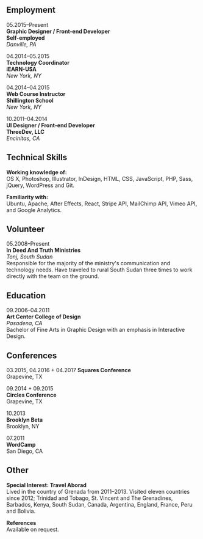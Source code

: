 ## Employment

05.2015–Present  
**Graphic Designer / Front-end Developer**  
**Self-employed**  
*Danville, PA*

04.2014–05.2015  
**Technology Coordinator**  
**iEARN-USA**  
*New York, NY*  

04.2014–04.2015  
**Web Course Instructor**  
**Shillington School**  
*New York, NY*

10.2011–04.2014  
**UI Designer / Front-end Developer**  
**ThreeDev, LLC**  
*Encinitas, CA*  

## Technical Skills

**Working knowledge of:**  
OS X, Photoshop, Illustrator, InDesign, HTML, CSS, JavaScript, PHP, Sass, jQuery, WordPress and Git.

**Familiarity with:**  
Ubuntu, Apache, After Effects, React, Stripe API, MailChimp API, Vimeo API, and Google Analytics.

## Volunteer

05.2008–Present  
**In Deed And Truth Ministries**  
*Tonj, South Sudan*  
Responsible for the majority of the ministry's communication and technology needs. Have traveled to rural South Sudan three times to work directly with the team on the ground.

## Education

09.2006–04.2011  
**Art Center College of Design**  
*Pasadena, CA*  
Bachelor of Fine Arts in Graphic Design with an emphasis in Interactive Design.

## Conferences

03.2015, 04.2016 + 04.2017
**Squares Conference**  
Grapevine, TX

09.2014 + 09.2015  
**Circles Conference**  
Grapevine, TX

10.2013  
**Brooklyn Beta**  
Brooklyn, NY

07.2011  
**WordCamp**  
San Diego, CA

## Other

**Special Interest: Travel Aborad**  
Lived in the country of Grenada from 2011–2013. Visited eleven countries since 2012; Trinidad and Tobago, St. Vincent and The Grenadines, Barbados, Kenya, South Sudan, Canada, Argentina, England, France, Peru and Bolivia.

**References**  
Available on request.
